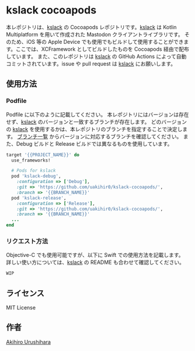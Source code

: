 # kslack cocoapods

本レポジトリは、[kslack] の Cocoapods レポジトリです。[kslack] は Kotlin Multiplatform を用いて作成された Mastodon クライアントライブラリです。
そのため、iOS 等の Apple Device でも使用でもビルドして使用することができます。ここでは、XCFramework としてビルドしたものを Cocoapods 経由で配布しています。
また、このレポジトリは [kslack] の GitHub Actions によって自動コミットされています。issue や pull request は [kslack] にお願いします。

## 使用方法

### Podfile

Podfile に以下のように記載してください。
本レポジトリにはバージョンは存在せず、[kslack] のバージョンと一致するブランチが存在します。
どのバージョンの [kslack] を使用するかは、本レポジトリのブランチを指定することで決定します。
[ブランチ一覧](https://github.com/uakihir0/kslack-cocoapods/branches) からバージョンに対応するブランチを確認してください。
また、Debug ビルドと Release ビルドでは異なるものを使用しています。

```ruby
target '{{PROJECT_NAME}}' do
  use_frameworks!

  # Pods for kslack
  pod 'kslack-debug', 
    :configuration => ['Debug'], 
    :git => 'https://github.com/uakihir0/kslack-cocoapods/', 
    :branch => '{{BRANCH_NAME}}'
  pod 'kslack-release', 
    :configuration => ['Release'], 
    :git => 'https://github.com/uakihir0/kslack-cocoapods/', 
    :branch => '{{BRANCH_NAME}}'
  ...
end
```

### リクエスト方法

Objective-C でも使用可能ですが、以下に Swift での使用方法を記載します。
詳しい使い方については、[kslack] の README も合わせて確認してください。

```swift
WIP
```

## ライセンス

MIT License

## 作者

[Akihiro Urushihara](https://github.com/uakihir0)


[kslack]: https://github.com/uakihir0/kslack